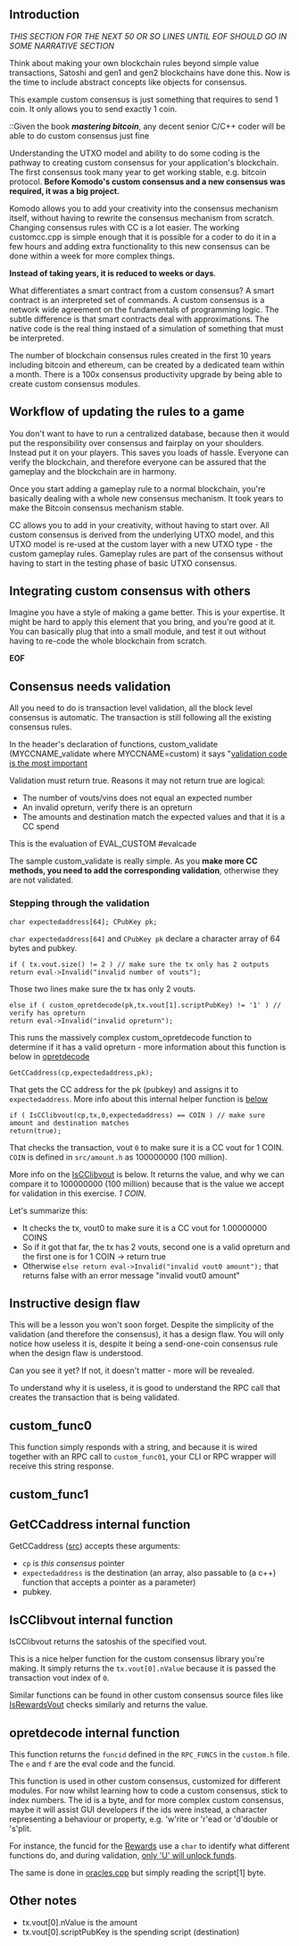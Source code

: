 ## Introduction

*THIS SECTION FOR THE NEXT 50 OR SO LINES UNTIL EOF SHOULD GO IN SOME NARRATIVE SECTION*

Think about making your own blockchain rules beyond simple value transactions, Satoshi and gen1 and gen2 blockchains have done this.  Now is the time to include abstract concepts like objects for consensus.

This example custom consensus is just something that requires to send 1 coin.  It only allows you to send exactly 1 coin.

::Given the book ***mastering bitcoin***, any decent senior C/C++ coder will be able to do custom consensus just fine

Understanding the UTXO model and ability to do some coding is the pathway to creating custom consensus for your application's blockchain.  The first consensus took many year to get working stable, e.g. bitcoin protocol.  **Before Komodo's custom consensus and a new consensus was required, it was a big project.**

Komodo allows you to add your creativity into the consensus mechanism itself, without having to rewrite the consensus mechanism from scratch.  Changing consensus rules with CC is a lot easier.  The working customcc.cpp is simple enough that it is possible for a coder to do it in a few hours and adding extra functionality to this new consensus can be done within a week for more complex things.

**Instead of taking years, it is reduced to weeks or days**.

What differentiates a smart contract from a custom consensus?  A smart contract is an interpreted set of commands.  A custom consensus is a network wide agreement on the fundamentals of programming logic.  The subtle difference is that smart contracts deal with approximations.  The native code is the real thing instaed of a simulation of something that must be interpreted.

The number of blockchain consensus rules created in the first 10 years including bitcoin and ethereum, can be created by a dedicated team within a month.  There is a 100x consensus productivity upgrade by being able to create custom consensus modules.

## Workflow of updating the rules to a game
You don't want to have to run a centralized database, because then it would put the responsibility over consensus and fairplay on your shoulders.  Instead put it on your players. This saves you loads of hassle. Everyone can verify the blockchain, and therefore everyone can be assured that the gameplay and the blockchain are in harmony.

Once you start adding a gameplay rule to a normal blockchain, you're basically dealing with a whole new consensus mechanism. It took years to make the Bitcoin consensus mechanism stable.

CC allows you to add in your creativity, without having to start over.  All custom consensus is derived from the underlying UTXO model, and this UTXO model is re-used at the custom layer with a new UTXO type - the custom gameplay rules.  Gameplay rules are part of the consensus without having to start in the testing phase of basic UTXO consensus.

## Integrating custom consensus with others
Imagine you have a style of making a game better.  This is your expertise.  It might be hard to apply this element that you bring, and you're good at it. You can basically plug that into a small module, and test it out without having to re-code the whole blockchain from scratch.

**EOF**

## Consensus needs validation

All you need to do is transaction level validation, all the block level consensus is automatic.  The transaction is still following all the existing consensus rules.

In the header's declaration of functions, custom_validate (MYCCNAME_validate where MYCCNAME=custom) it says "[validation code is the most important](/basic-docs/cryptoconditions/customcc-masterclass.md#declaration-of-functions)

Validation must return true.  Reasons it may not return true are logical:
* The number of vouts/vins does not equal an expected number
* An invalid opreturn, verify there is an opreturn
* The amounts and destination match the expected values and that it is a CC spend

This is the evaluation of EVAL_CUSTOM #evalcade

The sample custom_validate is really simple.   As you **make more CC methods, you need to add the corresponding validation**, otherwise they are not validated.

### Stepping through the validation

```
char expectedaddress[64]; CPubKey pk;
```
`char expectedaddress[64]` and `CPubKey pk` declare a character array of 64 bytes and pubkey.

```
if ( tx.vout.size() != 2 ) // make sure the tx only has 2 outputs
return eval->Invalid("invalid number of vouts");
```
Those two lines make sure the tx has only 2 vouts.

```
else if ( custom_opretdecode(pk,tx.vout[1].scriptPubKey) != '1' ) // verify has opreturn
return eval->Invalid("invalid opreturn");
```
This runs the massively complex custom_opretdecode function to determine if it has a valid opreturn - more information about this function is below in [opretdecode](#)

```
GetCCaddress(cp,expectedaddress,pk);
```
That gets the CC address for the pk (pubkey) and assigns it to `expectedaddress`.  More info about this internal helper function is [below](#)

```
if ( IsCClibvout(cp,tx,0,expectedaddress) == COIN ) // make sure amount and destination matches
return(true);
```
That checks the transaction, vout `0` to make sure it is a CC vout for 1 COIN.  `COIN` is defined in `src/amount.h` as 100000000 (100 million).

More info on the [IsCClibvout](#) is below.  It returns the value, and why we can compare it to 100000000 (100 million) because that is the value we accept for validation in this exercise. *1 COIN*.

Let's summarize this:
* It checks the tx, vout0 to make sure it is a CC vout for 1.00000000 COINS
* So if it got that far, the tx has 2 vouts, second one is a valid opreturn and the first one is for 1 COIN -> return true
* Otherwise `else return eval->Invalid("invalid vout0 amount");` that returns false with an error message "invalid vout0 amount"

## Instructive design flaw
This will be a lesson you won't soon forget.  Despite the simplicity of the validation (and therefore the consensus), it has a design flaw.  You will only notice how useless it is, despite it being a send-one-coin consensus rule when the design flaw is understood.

Can you see it yet?  If not, it doesn't matter - more will be revealed.

To understand why it is useless, it is good to understand the RPC call that creates the transaction that is being validated.

## custom_func0
This function simply responds with a string, and because it is wired together with an RPC call to `custom_func01`, your CLI or RPC wrapper will receive this string response.

## custom_func1



## GetCCaddress internal function
GetCCaddress ([src](https://github.com/jl777/komodo/blob/jl777/src/cc/CCinclude.h#L262)) accepts these arguments:
* `cp` is *this consensus* pointer
* `expectedaddress` is the destination (an array, also passable to (a c++) function that accepts a pointer as a parameter)
* pubkey.

## IsCClibvout internal function
IsCClibvout returns the satoshis of the specified vout.

This is a nice helper function for the custom consensus library you're making.  It simply returns the `tx.vout[0].nValue` because it is passed the transaction vout index of `0`.

Similar functions can be found in other custom consensus source files like [IsRewardsVout](https://github.com/jl777/komodo/blob/jl777/src/cc/rewards.cpp#L144) checks similarly and returns the value.

## opretdecode internal function
This function returns the `funcid` defined in the `RPC_FUNCS` in the `custom.h` file.  The `e` and `f` are the eval code and the funcid.

This function is used in other custom consensus, customized for different modules.  For now whilst learning how to code a custom consensus, stick to index numbers.  The id is a byte, and for more complex custom consensus, maybe it will assist GUI developers if the ids were instead, a character representing a behaviour or property, e.g. 'w'rite or 'r'ead or 'd'double or 's'plit.

 For instance, the funcid for the [Rewards](#) use a `char` to identify what different functions do, and during validation, [only 'U' will unlock funds](https://github.com/jl777/komodo/blob/jl777/src/cc/rewards.cpp#L239).

The same is done in [oracles.cpp](https://github.com/jl777/komodo/blob/jl777/src/cc/oracles.cpp#L651) but simply reading the script[1] byte.


## Other notes
* tx.vout[0].nValue is the amount
* tx.vout[0].scriptPubKey is the spending script (destination)
